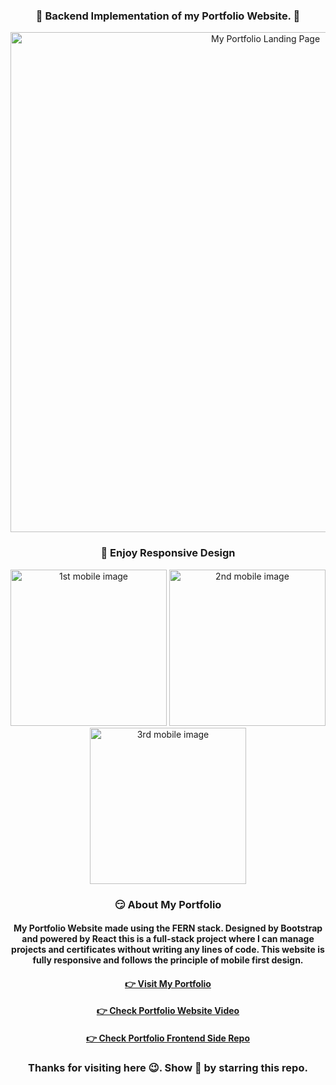 ### <p align="center"> 🙏 Backend Implementation of my Portfolio Website. 🥳 </p>

<p align="center"> <img src="https://user-images.githubusercontent.com/66327336/147860053-720a4aa0-a28a-468d-9f01-0046f2d4743c.png" alt="My Portfolio Landing Page" width="800px" /> </p>

### <p align="center"> 🥳 Enjoy Responsive Design </p>

<p align="center"> 
<img src="https://user-images.githubusercontent.com/66327336/147859900-67212f10-1136-423e-af88-c3fdb2cf1f44.png" width="250px" alt="1st mobile image" />
<img src="https://user-images.githubusercontent.com/66327336/147859903-c6c07d0b-66c5-4a25-9bc6-fe4000328cb0.png" width="250px" alt="2nd mobile image" />
<img src="https://user-images.githubusercontent.com/66327336/147859905-397f9ac0-71bd-4477-9304-33aa74024543.png" width="250px" alt="3rd mobile image" />
</p>

### <p align="center"> 😏 About My Portfolio </p>
#### <p align="center"> My Portfolio Website made using the FERN stack. Designed by Bootstrap and powered by React this is a full-stack project where I can manage projects and certificates without writing any lines of code. This website is fully responsive and follows the principle of mobile first design. </p>

#### <p align="center"> [👉 Visit My Portfolio](https://www.samarpandasgupta.com/) </p> 

#### <p align="center"> [👉 Check Portfolio Website Video](https://youtu.be/aZPmXAizpxw) </p>

#### <p align="center"> [👉 Check Portfolio Frontend Side Repo](https://github.com/SamarpanCoder2002/Portfolio) </p>

### <p align="center"> Thanks for visiting here 😉. Show 💝 by starring this repo. </p>
